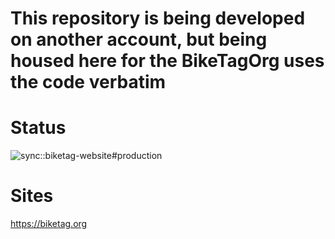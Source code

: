 # This repository is being developed on another account, but being housed here for the BikeTagOrg uses the code verbatim

# Status
![sync::biketag-website#production](https://github.com/biketagorg/biketag-website/workflows/sync::biketag-website%23production/badge.svg)

# Sites
https://biketag.org
